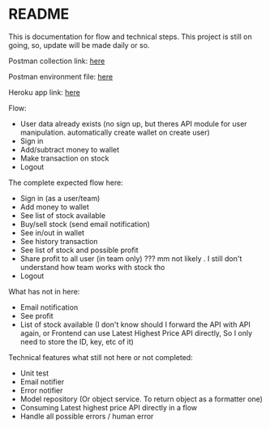 # README

This is documentation for flow and technical steps.
This project is still on going, so, update will be made daily or so.

Postman collection link: [here](https://api.postman.com/collections/536273-0aa08384-0873-4345-ad28-f1b0a2d17a77?access_key=PMAT-01H5QAQJB70TWMF9QE02TKEK7Q)

Postman environment file: [here](https://orange-flare-781069.postman.co/workspace/Team-Workspace~f92a27e8-61f3-4de9-8bb1-014812788622/environment/536273-3dc19101-aacc-4d09-b4fa-09b76496185a)

Heroku app link: [here](https://stark-plateau-63460-64360accc453.herokuapp.com)

Flow:

* User data already exists (no sign up, but theres API module for user manipulation. automatically create wallet on create user)
* Sign in
* Add/subtract money to wallet
* Make transaction on stock
* Logout

The complete expected flow here:

* Sign in (as a user/team)
* Add money to wallet
* See list of stock available
* Buy/sell stock (send email notification)
* See in/out in wallet
* See history transaction
* See list of stock and possible profit
* Share profit to all user (in team only) ??? mm not likely . I still don't understand how team works with stock tho
* Logout

What has not in here:
* Email notification
* See profit
* List of stock available (I don't know should I forward the API with API again, or Frontend can use Latest Highest Price API directly, So I only need to store the ID, key, etc of it)

Technical features what still not here or not completed:
* Unit test
* Email notifier
* Error notifier
* Model repository (Or object service. To return object as a formatter one)
* Consuming Latest highest price API directly in a flow
* Handle all possible errors / human error


